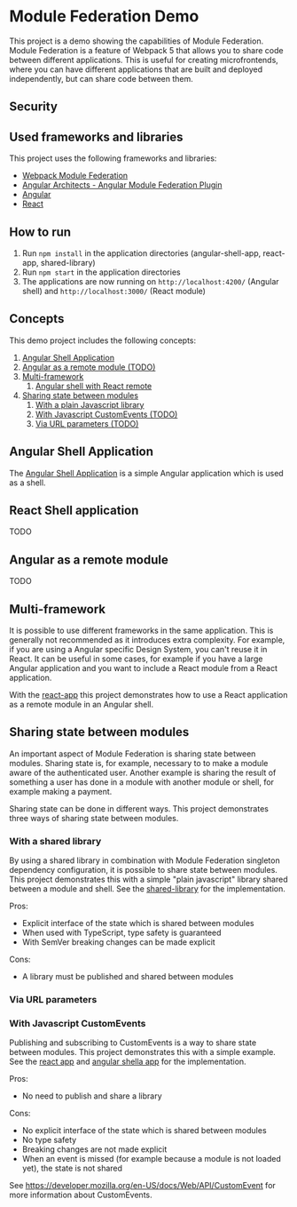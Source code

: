 # Module Federation Demo
This project is a demo showing the capabilities of Module Federation. Module Federation is a feature of Webpack 5 that 
allows you to share code between different applications. This is useful for creating microfrontends, where you can have
different applications that are built and deployed independently, but can share code between them.

## Security


## Used frameworks and libraries
This project uses the following frameworks and libraries:
- [Webpack Module Federation](https://webpack.js.org/concepts/module-federation/)
- [Angular Architects - Angular Module Federation Plugin](https://github.com/angular-architects/module-federation-plugin/blob/main/libs/native-federation/)
- [Angular](https://angular.io/)
- [React](https://reactjs.org/)


## How to run
1. Run `npm install` in the application directories (angular-shell-app, react-app, shared-library)
2. Run `npm start` in the application directories
3. The applications are now running on `http://localhost:4200/` (Angular shell) and `http://localhost:3000/` (React module)

## Concepts
This demo project includes the following concepts:

1. [Angular Shell Application](#angular-shell-application)
2. [Angular as a remote module (TODO)](#angular-as-a-remote-module)
3. [Multi-framework](#multi-framework)
   1. [Angular shell with React remote](#angular-shell-with-react-remote)
4. [Sharing state between modules](#sharing-state-between-modules)
   1. [With a plain Javascript library](#with-a-plain-javascript-library)
   2. [With Javascript CustomEvents (TODO)](#with-javascript-customevents)
   3. [Via URL parameters (TODO)](#via-url-parameters)

## Angular Shell Application
The [Angular Shell Application](./angular-shell-app) is a simple Angular application which is used as a shell.
## React Shell application
TODO

## Angular as a remote module
TODO

## Multi-framework
It is possible to use different frameworks in the same application. This is generally not recommended as it introduces 
extra complexity. For example, if you are using a Angular specific Design System, you can't reuse it in React. It can 
be useful in some cases, for example if you have a large Angular application and you want to include a React module from
a React application.

With the [react-app](./react-app) this project demonstrates how to use a React application as a remote module in an 
Angular shell.

## Sharing state between modules
An important aspect of Module Federation is sharing state between modules. Sharing state is, for example, necessary to 
to make a module aware of the authenticated user. Another example is sharing the result of something a user has done in a 
module with another module or shell, for example making a payment. 

Sharing state can be done in different ways. This project demonstrates three ways of sharing state between modules.

### With a shared library
By using a shared library in combination with Module Federation singleton dependency configuration, it is possible to
share state between modules. This project demonstrates this with a simple "plain javascript" library shared between a
module and shell. See the [shared-library](./shared-library) for the implementation.

Pros:
- Explicit interface of the state which is shared between modules
- When used with TypeScript, type safety is guaranteed
- With SemVer breaking changes can be made explicit

Cons:
- A library must be published and shared between modules

### Via URL parameters


### With Javascript CustomEvents
Publishing and subscribing to CustomEvents is a way to share state between modules. This project demonstrates this with
a simple example. See the [react app](./react-app) and [angular shella app](./angular-shell-app) for the implementation.

Pros:
- No need to publish and share a library

Cons:
- No explicit interface of the state which is shared between modules
- No type safety
- Breaking changes are not made explicit
- When an event is missed (for example because a module is not loaded yet), the state is not shared

See https://developer.mozilla.org/en-US/docs/Web/API/CustomEvent for more information about CustomEvents.
